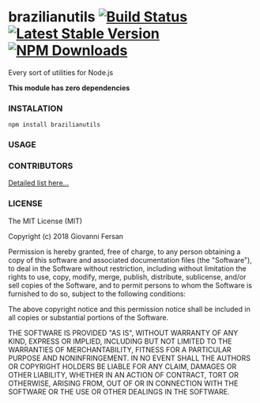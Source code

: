 brazilianutils
[![Build Status](https://img.shields.io/github/stars/brazilianutils.svg)](https://github.com/brazilianutils)
[![Latest Stable Version](https://img.shields.io/npm/v/brazilianutils.svg)](https://www.npmjs.com/package/brazilianutils)
[![NPM Downloads](https://img.shields.io/npm/dt/brazilianutils.svg)](https://www.npmjs.com/package/brazilianutils)
=====


Every sort of utilities for Node.js

**This module has zero dependencies**

### INSTALATION

    npm install brazilianutils

### USAGE


### CONTRIBUTORS

[Detailed list here...](contributors.md)

### LICENSE

The MIT License (MIT)

Copyright (c) 2018 Giovanni Fersan

Permission is hereby granted, free of charge, to any person obtaining a copy of
this software and associated documentation files (the "Software"), to deal in
the Software without restriction, including without limitation the rights to
use, copy, modify, merge, publish, distribute, sublicense, and/or sell copies of
the Software, and to permit persons to whom the Software is furnished to do so,
subject to the following conditions:

The above copyright notice and this permission notice shall be included in all
copies or substantial portions of the Software.

THE SOFTWARE IS PROVIDED "AS IS", WITHOUT WARRANTY OF ANY KIND, EXPRESS OR
IMPLIED, INCLUDING BUT NOT LIMITED TO THE WARRANTIES OF MERCHANTABILITY, FITNESS
FOR A PARTICULAR PURPOSE AND NONINFRINGEMENT. IN NO EVENT SHALL THE AUTHORS OR
COPYRIGHT HOLDERS BE LIABLE FOR ANY CLAIM, DAMAGES OR OTHER LIABILITY, WHETHER
IN AN ACTION OF CONTRACT, TORT OR OTHERWISE, ARISING FROM, OUT OF OR IN
CONNECTION WITH THE SOFTWARE OR THE USE OR OTHER DEALINGS IN THE SOFTWARE.
